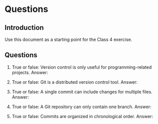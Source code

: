 # Questions

## Introduction
Use this document as a starting point for the Class 4 exercise.

## Questions
1. True or false: Version control is only useful for programming-related projects.
Answer:

2. True or false: Git is a distributed version control tool.
Answer:

3. True or false: A single commit can include changes for multiple files.
Answer:

4. True or false: A Git repository can only contain one branch.
Answer:

5. True or false: Commits are organized in chronological order.
Answer:
